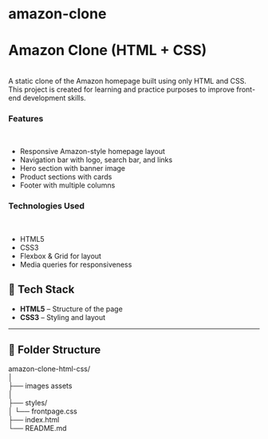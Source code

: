 # amazon-clone
<h1>Amazon Clone (HTML + CSS)</h1><br>
A static clone of the Amazon homepage built using only HTML and CSS. This project is created for learning and practice purposes to improve front-end development skills.
<br>
<h3>Features</h3><br>
<ul>
  <li>Responsive Amazon-style homepage layout</li>

<li>Navigation bar with logo, search bar, and links</li>

<li> Hero section with banner image</li>

<li>Product sections with cards</li>

<li>Footer with multiple columns</li>
</ul>
<h3>Technologies Used</h3><br>

<ul>
  <li>HTML5</li>

<li>CSS3</li>

<li>Flexbox & Grid for layout</li>

<li>Media queries for responsiveness</li>
</ul>



## 🧰 Tech Stack

- **HTML5** – Structure of the page
- **CSS3** – Styling and layout

---

## 📂 Folder Structure

amazon-clone-html-css/<br>
│<br>
├── images assets <br>
│   <br>
├── styles/ <br>
│   └── frontpage.css<br>
├── index.html<br>
└── README.md<br>

